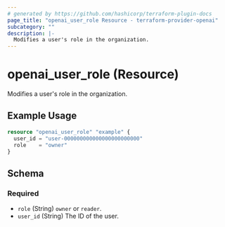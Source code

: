 ```yaml
---
# generated by https://github.com/hashicorp/terraform-plugin-docs
page_title: "openai_user_role Resource - terraform-provider-openai"
subcategory: ""
description: |-
  Modifies a user's role in the organization.
---
```


# openai_user_role (Resource)

Modifies a user's role in the organization.

## Example Usage

```terraform
resource "openai_user_role" "example" {
  user_id = "user-000000000000000000000000"
  role    = "owner"
}
```

<!-- schema generated by tfplugindocs -->
## Schema

### Required

- `role` (String) `owner` or `reader`.
- `user_id` (String) The ID of the user.
